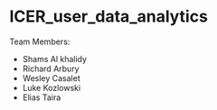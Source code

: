 # ICER_user_data_analytics

Team Members:
- Shams Al khalidy
- Richard Arbury
- Wesley Casalet
- Luke Kozlowski
- Elias Taira
